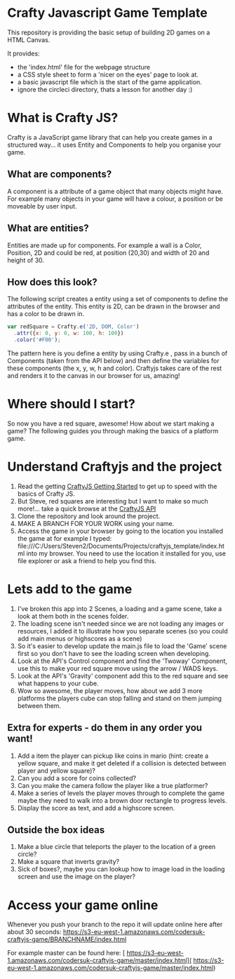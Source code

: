 # Crafty Javascript Game Template
This repository is providing the basic setup of building 2D games on a HTML Canvas.

It provides:
- the 'index.html' file for the webpage structure
- a CSS style sheet to form a 'nicer on the eyes' page to look at.
- a basic javascript file which is the start of the game application.
- ignore the circleci directory, thats a lesson for another day :)

# What is Crafty JS?

Crafty is a JavaScript game library that can help you create games in a structured way… it uses Entity and Components to help you organise your game.

## What are components?
A component is a attribute of a game object that many objects might have. For example many objects in your game will have a colour, a position or be moveable by user input.

## What are entities?
Entities are made up for components. For example a wall is a Color, Position, 2D and could be red, at position (20,30) and width of 20 and height of 30.

## How does this look?
The following script creates a entity using a set of components to define the attributes of the entity. This entity is 2D, can be drawn in the browser and has a color to be drawn in.
```javascript
var redSquare = Crafty.e('2D, DOM, Color')
  .attr({x: 0, y: 0, w: 100, h: 100})
  .color('#F00');
```

The pattern here is you define a entity by using Crafty.e , pass in a bunch of Components (taken from the API below) and then define the variables for these components (the x, y, w, h and color). Craftyjs takes care of the rest and renders it to the canvas in our browser for us, amazing!

# Where should I start?
So now you have a red square, awesome! How about we start making a game? The following guides you through making the basics of a platform game. 

# Understand Craftyjs and the project
1. Read the getting [CraftyJS Getting Started](http://craftyjs.com/getting-started/) to get up to speed with the basics of Crafty JS.
2. But Steve, red squares are interesting but I want to make so much more!... take a quick browse at the [CraftyJS API](http://craftyjs.com/api/)
3. Clone the repository and look around the project.
4. MAKE A BRANCH FOR YOUR WORK using your name.
5. Access the game in your browser by going to the location you installed the game at for example I typed:
file:///C:/Users/Steven2/Documents/Projects/craftyjs_template/index.html into my browser. You need to use the location it installed for you, use file explorer or ask a friend to help you find this.

# Lets add to the game
1. I've broken this app into 2 Scenes, a loading and a game scene, take a look at them both in the scenes folder. 
2. The loading scene isn't needed since we are not loading any images or resources, I added it to illustrate how you separate scenes (so you could add main menus or highscores as a scene) 
3. So it's easier to develop update the main.js file to load the 'Game' scene first so you don't have to see the loading screen when developing.
4. Look at the API's Control component and find the 'Twoway' Component, use this to make your red square move using the arrow / WADS keys.
5. Look at the API's 'Gravity' component add this to the red square and see what happens to your cube.
6. Wow so awesome, the player moves, how about we add 3 more platforms the players cube can stop falling and stand on them jumping between them.

## Extra for experts - do them in any order you want!
1. Add a item the player can pickup like coins in mario (hint: create a yellow square, and make it get deleted if a collision is detected between player and yellow square)?
2. Can you add a score for coins collected?
3. Can you make the camera follow the player like a true platformer?
4. Make a series of levels the player moves through to complete the game maybe they need to walk into a brown door rectangle to progress levels.
5. Display the score as text, and add a highscore screen.

## Outside the box ideas
1. Make a blue circle that teleports the player to the location of a green circle?
2. Make a square that inverts gravity?
3. Sick of boxes?, maybe you can lookup how to image load in the loading screen and use the image on the player?

# Access your game online
Whenever you push your branch to the repo it will update online here after about 30 seconds:
https://s3-eu-west-1.amazonaws.com/codersuk-craftyjs-game/BRANCHNAME/index.html
  
For example master can be found here:
[
https://s3-eu-west-1.amazonaws.com/codersuk-craftyjs-game/master/index.html](
https://s3-eu-west-1.amazonaws.com/codersuk-craftyjs-game/master/index.html)
